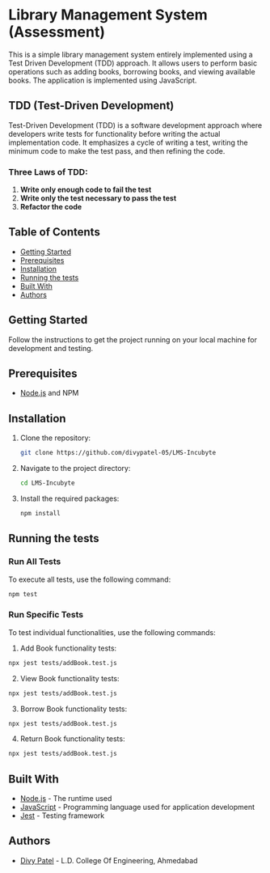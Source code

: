 # Library Management System (Assessment)

This is a simple library management system entirely implemented using a Test Driven Development (TDD) approach. It allows users to perform basic operations such as adding books, borrowing books, and viewing available books. The application is implemented using JavaScript.

## TDD (Test-Driven Development)

Test-Driven Development (TDD) is a software development approach where developers write tests for functionality before writing the actual implementation code. It emphasizes a cycle of writing a test, writing the minimum code to make the test pass, and then refining the code. 

### Three Laws of TDD:

1. **Write only enough code to fail the test**  
2. **Write only the test necessary to pass the test**  
3. **Refactor the code**  
   

## Table of Contents

- [Getting Started](#getting-started)
- [Prerequisites](#prerequisites)
- [Installation](#installation)
- [Running the tests](#running-the-tests)
- [Built With](#built-with)
- [Authors](#authors)

## Getting Started

Follow the instructions to get the project running on your local machine for development and testing.

## Prerequisites

- [Node.js](https://nodejs.org/) and NPM

## Installation

1. Clone the repository:

   ```bash
   git clone https://github.com/divypatel-05/LMS-Incubyte
   ```

2. Navigate to the project directory:

   ```bash
   cd LMS-Incubyte
   ```

3. Install the required packages:
   
   ```bash
   npm install
   ```


## Running the tests

### Run All Tests

To execute all tests, use the following command:

  ```bash
  npm test
  ```

### Run Specific Tests

To test individual functionalities, use the following commands:

1. Add Book functionality tests:

 ```bash
 npx jest tests/addBook.test.js
 ```

2. View Book functionality tests:

 ```bash
 npx jest tests/addBook.test.js
 ```

3. Borrow Book functionality tests:

 ```bash
 npx jest tests/addBook.test.js
 ```

4. Return Book functionality tests:

 ```bash
 npx jest tests/addBook.test.js
 ```

## Built With

- [Node.js](https://nodejs.org/) - The runtime used
- [JavaScript](https://developer.mozilla.org/en-US/docs/Web/JavaScript) - Programming language used for application development
- [Jest](https://jestjs.io/) - Testing framework

## Authors

- [Divy Patel](https://github.com/divypatel-05) - L.D. College Of Engineering, Ahmedabad
